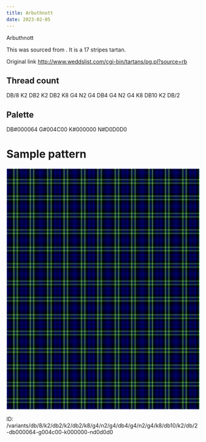 ```yaml
---
title: Arbuthnott
date: 2023-02-05
---
```

Arbuthnott

This was sourced from <no value>.  It is a 17 stripes tartan.

Original link http://www.weddslist.com/cgi-bin/tartans/pg.pl?source=rb

## Thread count
DB/8 K2 DB2 K2 DB2 K8 G4 N2 G4 DB4 G4 N2 G4 K8 DB10 K2 DB/2

## Palette
DB#000064 G#004C00 K#000000 N#D0D0D0

# Sample pattern

![Tartan detail](tartan.png "DB/8 K2 DB2 K2 DB2 K8 G4 N2 G4 DB4 G4 N2 G4 K8 DB10 K2 DB/2 tartan")

ID: /variants/db/8/k2/db2/k2/db2/k8/g4/n2/g4/db4/g4/n2/g4/k8/db10/k2/db/2-db000064-g004c00-k000000-nd0d0d0